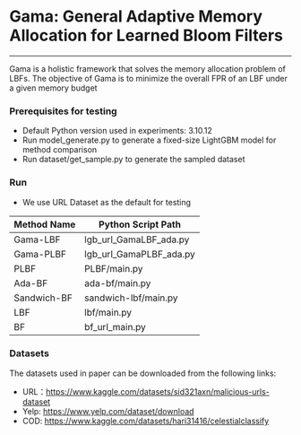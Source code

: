 # Gama: General Adaptive Memory Allocation for Learned Bloom Filters
***
Gama is a holistic framework that solves the memory allocation problem of LBFs. The objective of Gama is
to minimize the overall FPR of an LBF under a given memory
budget

### Prerequisites for testing
- Default Python version used in experiments: 3.10.12
- Run model_generate.py to generate a fixed-size LightGBM model for method comparison
- Run dataset/get_sample.py to generate the sampled dataset

### Run
- We use URL Dataset as the default for testing

| Method Name      | Python Script Path      |
| ---------------- |-------------------------|
| Gama-LBF         | lgb_url_GamaLBF_ada.py  |
| Gama-PLBF        | lgb_url_GamaPLBF_ada.py |
| PLBF             | PLBF/main.py            |
| Ada-BF           | ada-bf/main.py          |
| Sandwich-BF      | sandwich-lbf/main.py    |
| LBF              | lbf/main.py             |
| BF               | bf_url_main.py          |


### Datasets

The datasets used in paper can be downloaded from the following links:

- URL：https://www.kaggle.com/datasets/sid321axn/malicious-urls-dataset
- Yelp: https://www.yelp.com/dataset/download
- COD: https://www.kaggle.com/datasets/hari31416/celestialclassify



